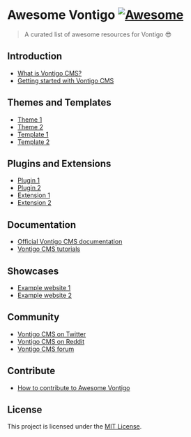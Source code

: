 # Awesome Vontigo [![Awesome](https://awesome.re/badge.svg)](https://awesome.re)

> A curated list of awesome resources for Vontigo 😎

## Introduction

- [What is Vontigo CMS?](https://vontigo.org)
- [Getting started with Vontigo CMS](https://docs.vontigo.org)

## Themes and Templates

- [Theme 1](https://example.com/theme1)
- [Theme 2](https://example.com/theme2)
- [Template 1](https://example.com/template1)
- [Template 2](https://example.com/template2)

## Plugins and Extensions

- [Plugin 1](https://example.com/plugin1)
- [Plugin 2](https://example.com/plugin2)
- [Extension 1](https://example.com/extension1)
- [Extension 2](https://example.com/extension2)

## Documentation

- [Official Vontigo CMS documentation](https://docs.vontigo.org/docs)
- [Vontigo CMS tutorials](https://www.youtube.com/@vontigo)

## Showcases

- [Example website 1](https://example.com/website1)
- [Example website 2](https://example.com/website2)

## Community

- [Vontigo CMS on Twitter](https://twitter.com/vontigo_cms)
- [Vontigo CMS on Reddit](https://www.reddit.com/r/Vontigo/)
- [Vontigo CMS forum](https://discussions.vontigo.org/)

## Contribute

- [How to contribute to Awesome Vontigo](https://github.com/Vontigo/awesome-vontigo/blob/main/contributing.md)

## License

This project is licensed under the [MIT License](https://opensource.org/licenses/MIT).
